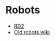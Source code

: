# Robots

* [RD2](rd2.md)
* [Old robots wiki](http://asrob.uc3m.es/index.php/Robot_Devastation:_Robots)
